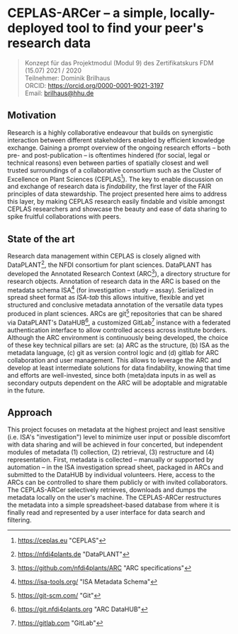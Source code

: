 
<!-- 
pandoc README.md \
    -V linkcolor:blue \
    -V geometry:a4paper \
    -V geometry:margin=1.5cm \
    --pdf-engine=xelatex -o 20220302_ZKFDM_Modul9_Konzept_Brilhaus.pdf
-->

# CEPLAS-ARCer &ndash; a simple, locally-deployed tool to find your peer's research data

> Konzept für das Projektmodul (Modul 9) des Zertifikatskurs FDM (15.07) 2021 / 2020  
> Teilnehmer: Dominik Brilhaus  
> ORCID: <https://orcid.org/0000-0001-9021-3197>  
> Email: brilhaus@hhu.de

## Motivation

Research is a highly collaborative endeavour that builds on synergistic interaction between different stakeholders enabled by efficient knowledge exchange. Gaining a prompt overview of the ongoing research efforts &ndash; both pre- and post-publication &ndash; is oftentimes hindered (for social, legal or technical reasons) even between parties of spatially closest and well trusted surroundings of a collaborative consortium such as the Cluster of Excellence on Plant Sciences (CEPLAS[^CEPLAS]). The key to enable discussion on and exchange of research data is *findability*, the first layer of the FAIR principles of data stewardship. The project presented here aims to address this layer, by making CEPLAS research easily findable and visible amongst CEPLAS researchers and showcase the beauty and ease of data sharing to spike fruitful collaborations with peers.

## State of the art

Research data management within CEPLAS is closely aligned with DataPLANT[^DataPLANT], the NFDI consortium for plant sciences. DataPLANT has developed the Annotated Research Context (ARC[^ARC]), a directory structure for research objects. Annotation of research data in the ARC is based on the metadata schema ISA[^ISA] (for investigation &ndash; study &ndash; assay). Serialized in spread sheet format as *ISA-tab* this allows intuitive, flexible and yet structured and conclusive metadata annotation of the versatile data types produced in plant sciences. ARCs are git[^git] repositories that can be shared via DataPLANT's DataHUB[^DataHUB], a customized GitLab[^GitLab] instance with a federated authentication interface to allow controlled access across institute borders.
Although the ARC environment is continuously being developed, the choice of these key technical pillars are set: (a) ARC as the structure, (b) ISA as the metadata language, (c) git as version control logic and (d) gitlab for ARC collaboration and user management. This allows to leverage the ARC and develop at least intermediate solutions for data findability, knowing that time and efforts are well-invested, since both (meta)data inputs in as well as secondary outputs dependent on the ARC will be adoptable and migratable in the future.

## Approach

This project focuses on metadata at the highest project and least sensitive (i.e. ISA's "investigation") level to minimize user input or possible discomfort with data sharing and will be achieved in four concerted, but independent modules of metadata (1) collection, (2) retrieval, (3) restructure and (4) representation. First, metadata is collected &ndash; manually or supported by automation &ndash; in the ISA investigation spread sheet, packaged in ARCs and submitted to the DataHUB by individual volunteers. Here, access to the ARCs can be controlled to share them publicly or with invited collaborators. The CEPLAS-ARCer selectively retrieves, downloads and dumps the metadata locally on the user's machine. The CEPLAS-ARCer restructures the metadata into a simple spreadsheet-based database from where it is finally read and represented by a user interface for data search and filtering.

<!-- Footnotes -->

[^CEPLAS]: <https://ceplas.eu> "CEPLAS"
[^DataPLANT]: <https://nfdi4plants.de> "DataPLANT"
[^DataHUB]: <https://git.nfdi4plants.org> "ARC DataHUB"
[^ARC]: <https://github.com/nfdi4plants/ARC> "ARC specifications"
[^ISA]: <https://isa-tools.org/> "ISA Metadata Schema"
[^git]: <https://git-scm.com/> "Git"
[^GitLab]: <https://gitlab.com> "GitLab"

<!-- 
### Motivation

Research is a highly collaborative endeavour that builds on the synergistic interaction and structured knowledge exchange between different stakeholders. Gaining a prompt overview of the ongoing research efforts &ndash; both pre and post publication &ndash; is oftentimes bothersome even between parties of the (spatially) closest and most trusted surroundings of a collaborative consortium. This also holds true for the Cluster of Excellence on Plant Sciences (-> [CEPLAS][CEPLAS]), a large research cluster focused on fundamental plant sciences that involves researchers at four institutes in Cologne and Düsseldorf, including two universities and two research institutes. Here, exchange on (un)published results occurs mostly in conventional formats, including direct communication between peers via email, instant messaging, virtual and live (personal or group) meetings or in more formal contexts such as reports, symposia and research area meetings and frequently focuses on research outputs only 

. As this exchange frequently happens only in more advanced project stages, CEPLAS under-explores its opportunities of collaboration between close peers especially on ***un***published data. This can be explained by versatile e.g. social, legal or technical reasons, which I try to address with good data management based on the FAIR principles of data stewardship. The project presented here addresses ***findability***, making CEPLAS research easily visible amongst CEPLAS researchers. 

Two technical implementations originating from the development of the semantic web 

a) structure, schema, metadata representation 
b) comprehension by the use of ontologies 
c) Sharing 

At the technical heart of FAIR implementation lies 
at least the latter shall be feasibly solved by implementation of the 

Lack of (1) a metadata annotation schema that is flexible and yet conclusive enough to accommodate the most versatile data types and 

as well as finding a proper repository to host the (unpublished) metadata securely and accessible to interested parties across  is challenging. 

Until recently, selecting a (unified) format for metadata description and storage within 

- as well as finding a proper repository to host the (unpublished) metadata securely and accessible to interested parties across institute borders is challenging. 
- However, with the advent of [DataPLANT][DataPLANT], the NFDI consortium for plant sciences, 

-->
